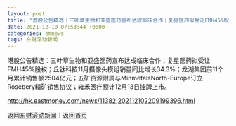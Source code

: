 ```yaml
---
layout: post
title: "港股公告精选｜三叶草生物和亚盛医药宣布达成临床合作；复星医药拟受让FMH45%股权"
date: 2021-12-10 07:53:44 +0800
categories: emnews
tags: 东财滚动新闻
---
```


港股公告精选：三叶草生物和亚盛医药宣布达成临床合作；复星医药拟受让FMH45%股权；丘钛科技11月摄像头模组销量同比增长34.3%；龙湖集团前11个月累计销售额2504亿元；五矿资源附属与MinmetalsNorth-Europe订立Rosebery精矿销售协议；雍禾医疗预计12月13日挂牌上市。

<http://hk.eastmoney.com/news/11382,202112102209199396.html>

[返回东财滚动新闻](//finews.withounder.com/emnews/)｜[返回首页](//finews.withounder.com/)